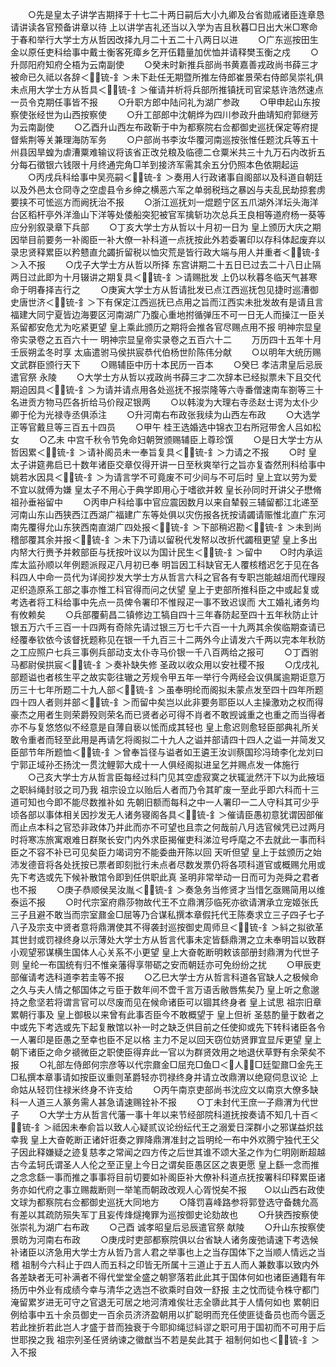 <!-- { "loadSidebar": true } -->
　　○先是皇太子讲学吉期择于十七二十两日嗣后大小九卿及台省勋戚诸臣连章恳请讲读各官预备讲章以待  上以讲学吉礼还当以入学为吉且秋暮□日出大米□寒命于春和举行大学士方从哲因改择九月二十五二十八两日以进
　　○广东巡按田生金以原任吏科给事中戴士衡客死瘴乡乞开伍籍量加优恤并请释樊玉衡之戍
　　○升郧阳府知府仝梧为云南副使
　　○癸未时新推兵部尚书黄嘉善戎政尚书薛三才被命已久祗以各辞＜锍-釒＞未下赴任无期暨所推左侍郎崔景荣右侍郎吴崇礼俱未点用大学士方从哲具＜锍-釒＞催请并析将兵部所推镇抚司官梁慈许浩然速点一员令克期任事皆不报
　　○升职方郎中陆问礼为湖广参政
　　○甲申起山东按察使张经世为山西按察使
　　○升工部郎中沈朝烨为四川参政升曲靖知府郭继芳为云南副使
　　○乙酉升山西左布政靳于中为都察院右佥都御史巡抚保定等府提督紫荆等关兼理海防军务
　　○户部尚书李汝华覆河南巡按张惟任题沈兵等五十州县因旱蝗为虐漕粟难输议将该省正改兑粮及临德二仓粟米共三十九万石内改折五分每石徵银六钱限十月终通完角□羊到接济军需其余五分仍照本色依期起运
　　○丙戌兵科给事中吴亮嗣＜锍-釒＞奏用人行政诸事自阁部以及科道自朝廷以及外邑太仓冏寺之空虚县令乡绅之横恶六军之单弱税珰之暴凶与夫乱民劫掠套虏要挟不可恡巡方而阙抚治不报
　　○浙江巡抚刘一焜题宁区五爪湖外洋坛头海洋台区稻杆亭外洋渔山下洋等处倭船突犯被官军擒斩功次总兵王良相等道府杨一葵等应分别叙录章下兵部
　　○丁亥大学士方从哲以十月初一日为  皇上颁历大庆之期因举目前要务一补阁臣一补大僚一补科道一点抚按此外若委署印以存科体起废弃以录忠贤释累臣以矜戆直允蠲折留税以恤灾荒是皆行政大端与用人并重者＜锍-釒＞入不报
　　○戊子大学士方从哲以所择  东宫讲期二十五日已过去二十八日止隔两日过此即为十月辍讲之期复具＜锍-釒＞请赐批发  上仍以秋暮冬临天气甚寒命于明春择吉行之
　　○庚寅大学士方从哲请批发已点江西巡抚包见捷时巡漕御史唐世济＜锍-釒＞下有保定江西巡抚已点用之旨而江西实未批发故有是请且言福建大同宁夏皆边海要区河南湖广乃腹心重地拊循弹压不可一日无人而操江一臣关系留都安危尤为吃紧更望  皇上乘此颁历之期将会推各官尽赐点用不报
明神宗显皇帝实录卷之五百六十一
明神宗显皇帝实录卷之五百六十二
　　万历四十五年十月壬辰朔孟冬时享  太庙遣驸马侯拱宸恭代伯杨世阶陈伟分献
　　○以明年大统历赐文武群臣颁行天下
　　○赐辅臣中历十本民历一百本
　　○癸巳  孝洁肃皇后忌辰遣官祭  永陵
　　○大学士方从哲以戎政尚书薛三才二次辞本已经拟票未下且交代期迫因具＜锍-釒＞为请并请点用各处巡抚不报崇隆等六寺番僧速南车劄等三十名进贡方物马匹各折给马价叚疋银两
　　○以韩浚为大理右寺丞赵士谔为太仆少卿于伦为光禄寺丞俱添注
　　○升河南右布政张我续为山西左布政
　　○大选学正等官戴旦等三百五十四员
　　○甲午  桂王选婚选中锦衣卫右所冠带舍人吕如松女
　　○乙未  中宫千秋令节免命妇朝贺颁赐辅臣上尊珍馔
　　○是日大学士方从哲因累＜锍-釒＞请补阁员未一奉旨复具＜锍-釒＞力请之不报
　　○时  皇太子讲筵弗启已十数年诸臣交章仅得开讲一日至秋爽举行之旨亦复杳然刑科给事中姚若水因具＜锍-釒＞为请言学不可竟废不可少间与不可后时  皇上宜以劳为爱不宜以就傅为嫌  皇太子不用心于典学即用心于嗜欲并敕  皇长孙同时开讲父子懋脩  祖孙垂裕留中
　　○丙申户科给事中官应震因数月以来自辇毂三辅留都江北递至河南山东山西狭西江西湖广福建广东等处俱以灾伤报各抚按请蠲请赈惟北直广东河南先覆得允山东狭西南直湖广四处报＜锍-釒＞下部稍迟勘＜锍-釒＞未到尚稽部覆其余并报＜锍-釒＞未下乃请以留税代发帑以改折代蠲租更望  皇上多出内帑大行赉予并敕部臣与抚按叶议以为国计民生＜锍-釒＞留中　　○时内承运库太监孙顺以年例题派叚疋八月初已奉  明旨因工科缺官无人覆核稽迟乞于见在各科四人中命一员代为详阅抄发大学士方从哲言六科之官各有专职岂能越俎而代理叚疋织造原系工部之事亦惟工科官得而问之伏望  皇上于吏部所推科臣之中或起复或考选者将工科给事中先点一员俾令署印不惟叚疋一事不致迟误而  大工婚礼诸务均有攸赖矣
　　○兵部覆蓟昌二镇修边工犒自四十三年春防起至四十五年秋防止计银五万六千三百一十四两有奇除先请过银三万七千六百一十九两其余俟临期查请已经覆奉钦依今该督抚题称见在银一千九百三十二两外今止请发六千两以完本年秋防之工应照户七兵三事例兵部动支太仆寺马价银一千八百两给之报可
　　○丁酉驸马都尉侯拱宸＜锍-釒＞奏补缺失修  圣政以收众用以安社稷不报
　　○戊戌礼部题谥也者核生平之故实彰往辙之芳规令甲五年一举行今两经会议俱属逾期讵意万历三十七年所题二十九人部＜锍-釒＞虽奉明纶而阁拟未蒙点发至四十四年所题四十四人者则并部＜锍-釒＞而留中矣岂以此非要务耶臣以人主操激劝之权而得豪杰之用者生则荣爵殁则荣名而已贤者必可得不肖者不敢觊诚重之也重之而当得者亦不与复悠悠似不经意是自薄自亵以恡而成其轻也  皇上愈迟则愈轻臣部典礼所关敢令重者而轻至此用是再请乞将阁拟二十九人之谥并部请四十四人之谥一并简发又臣部节年所题恤＜锍-釒＞曾奉旨径与谥者如王遴王汝训蔡国珍冯琦李化龙刘曰宁郭正域孙丕扬沈一贯沈鲤郭大成十一人俱经阁拟进呈乞并赐点发一体施行
　　○己亥大学士方从哲言臣每经过科门见其空虚寂寞之状辄泚然汗下以为此掖垣之职紏绳封驳之司乃我  祖宗设立以贻后人者而乃令其旷废一至此乎即六科而十三道可知也今即不能尽数推补如  先朝旧额而每科之中一人署印一二人守科其可少乎顷各部以事体相关因抄发无人诸务寝阁各具＜锍-釒＞催请臣愚初意犹谓因部催而止点本科之官恐非政体乃并此而亦不可望也且柰之何哉前八月选官候凭已过两月时将寒冻旅寓艰难日群聚长安门内外求臣揭催吏科涕泣号呼麾之不去就此一事而科臣之不容不补已可见矣臣力竭词穷不能委曲开陈以回  天听但望  皇上于兹颁历之始沛发德音将各处抚按已票者即刻批行未点者尽数发票仍将各项科道官或概赐允用或先下考选或先下候补散馆令即到任供职此真  圣明非常举动一日而可为尧舜之君者也不报
　　○庚子恭顺侯吴汝胤＜锍-釒＞奏急务当修贤才当惜乞亟赐简用以维泰运不报
　　○时代宗室府鼎莎物故代王不立鼎渭莎临死亦欲请渭承立宠姬张氏三子且避不敢当而宗室鼐金□屈等乃合谋私撰本章假托代王陈奏求立三子四子七子八子及宗支中贤者意将鼎渭使其不得袭封巡按御史周师旦＜锍-釒＞紏之拟欲革其世封或罚禄终身以示薄处大学士方从哲言代事未定皆繇鼎渭之立未奉明旨以致群小观望邪谋横生国体人心关系不小更望  皇上大奋乾断明敕该部册封鼎渭为代世子则  皇纶一布国统有归不惟亲藩得享带砺之安而朝廷亦可免纷纷之扰
　　○甲辰吏部催请考选科道李若圭等不报
　　○乙巳大学士方从哲言科道各官缺人之极候命之久与夫人情之郁国体之亏臣于数年间不啻千言万语舌敝唇焦矣乃  皇上听之愈邈持之愈坚若将谓言官可以尽废而见在候命诸臣可以锢其终身者  皇上试思  祖宗旧章累朝行事及  皇上御极以来曾有此事否臣今不敢概望于  皇上但祈  圣慈酌量于数者之中或先下考选或先下起复散馆以补一时之缺乏供目前之任使抑或先下转科诸臣各令一人署印是臣愚之至幸也臣不足以格  主力不足以回天窃位妨贤罪宜显斥更望  皇上朝下诸臣之命夕禠微臣之职使臣得弃此一官以为群贤效用之地退伏草野有余荣矣不报
　　○礼部左侍郎何宗彦等以代宗鼐金□屈充□鱼□＜人＞□廷堲鼐□金先王□私撰本章事请如按臣议重则革爵轻亦罚禄终身并请立改鼎渭以绝窥伺息议论  上命姑从轻罚住禄米终身不许支给
　　○丙午南京吏部尚书沈应文以南京大僚多缺科一人道三人篆务需人甚急请速赐铨补不报
　　○丁未封代王庶一子鼎渭为代世子
　　○大学士方从哲言代藩一事十年以来节经部院科道抚按奏请不知几十百＜锍-釒＞祗因未奉俞旨以致人心疑贰议论纷纭代王之溺爱日深群小之邪谋益炽兹幸我  皇上大奋乾断正诸奸诳奏之罪降鼎渭准封之旨明纶一布中外欢腾宁独代王父子因此释嫌疑之迹复慈孝之常闻之四方传之后世其谁不颂大圣之作为仁明刚断超越古今孟轲氏谓圣人人伦之至正皇上今日之谓矣臣愚区区之衷更愿  皇上繇一念而推之念念繇一事而推之事事将目前切要如补阁臣补大僚补科道点抚按署科印释累臣诸务亦如代府之事立赐裁断则一举笔而朝政改观人心胥悦矣不报　　○以山西右政使文球为都察院右佥都御史巡抚大同地方
　　○降罚喜峰路参将郭登选守备魏允高有差以其疏防殒失军丁且妄传烽燧掩罪为巡按御史论劾故也
　　○升狭西按察使张崇礼为湖广右布政
　　○己酉  诚孝昭皇后忌辰遣官祭  献陵
　　○升山东按察使景昉为河南右布政
　　○庚戌时吏部都察院俱以台省缺人诸务废弛请速下考选候补诸臣以济急用大学士方从哲乃言人君之举事也上之当存国体下之当顺人情远之当稽  祖制今六科止于四人而五科之印皆无所属十三道止于五人而人兼数事以致内外各差缺者无可补满者不得代堂堂全盛之朝寥落若此此其于国体何如也诸臣通籍有年扬历中外业有成绩今幸与清华之选岂不欲乘时自效一舒报  主之忱而徒令株守都门淹留累岁进无可守之官退无可居之地河清难俟壮志全隳此其于人情何如也  累朝旧例给事中五十余员御史一百余员济济盈朝用以扩聪明而充任使匪徒备员也而今匮乏若此挫折若此岂人才盛于昔而独衰于今耶抑绳愆紏谬之职可用于国初而不可用于后世耶揆之我  祖宗列圣任贤纳谏之徽猷当不若是矣此其于  祖制何如也＜锍-釒＞入不报
